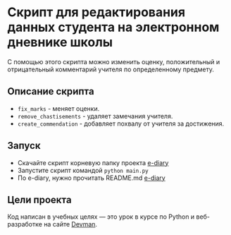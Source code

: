 # Скрипт для редактирования данных студента на электронном дневнике школы

С помощью этого скрипта можно изменить оценку, положительный и отрицательный комментарий учителя по определенному предмету.

## Описание скрипта

- `fix_marks` - меняет оценки.
- `remove_chastisements` - удаляет замечания учителя.
- `create_commendation` - добавляет похвалу от учителя за достижения.


## Запуск

- Скачайте скрипт корневую папку проекта [e-diary](https://github.com/nturganaliev/e-diary)
- Запустите скрипт командой `python main.py`
- По e-diary, нужно прочитать README.md [e-diary](https://github.com/nturganaliev/e-diary)


## Цели проекта

Код написан в учебных целях — это урок в курсе по Python и веб-разработке на сайте [Devman](https://dvmn.org).
